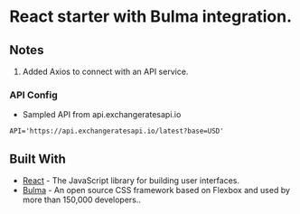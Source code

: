 # React starter with Bulma integration.

## Notes
1. Added Axios to connect with an API service.

### API Config
* Sampled API from api.exchangeratesapi.io
~~~~
API='https://api.exchangeratesapi.io/latest?base=USD'
~~~~

## Built With

* [React](https://reactjs.org) - The JavaScript library for building user interfaces.
* [Bulma](https://bulma.io/) - An open source CSS framework based on Flexbox and used by more than 150,000 developers..